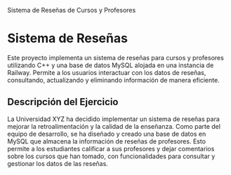 Sistema de Reseñas de Cursos y Profesores

# Sistema de Reseñas

Este proyecto implementa un sistema de reseñas para cursos y profesores utilizando C++ y una base de datos MySQL alojada en una instancia de Railway. Permite a los usuarios interactuar con los datos de reseñas, consultando, actualizando y eliminando información de manera eficiente.

## Descripción del Ejercicio

La Universidad XYZ ha decidido implementar un sistema de reseñas para mejorar la retroalimentación y la calidad de la enseñanza. Como parte del equipo de desarrollo, se ha diseñado y creado una base de datos en MySQL que almacena la información de reseñas de profesores. Esto permite a los estudiantes calificar a sus profesores y dejar comentarios sobre los cursos que han tomado, con funcionalidades para consultar y gestionar los datos de las reseñas.
